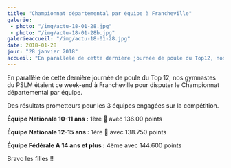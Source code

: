 ```yaml
---
title: "Championnat départemental par équipe à Francheville"
galerie:
 - photo: "/img/actu-18-01-28.jpg"
 - photo: "/img/actu-18-01-28b.jpg"
galerieaccueil: "/img/actu-18-01-28.jpg"
date: 2018-01-28
jour: "28 janvier 2018"
accueil: "En parallèle de cette dernière journée de poule du Top12, nos gymnastes du PSLM étaient ce week-end à Francheville pour disputer le championnat"
---
```

En parallèle de cette dernière journée de poule du Top 12, nos gymnastes du PSLM étaient ce week-end à Francheville pour disputer le Championnat départemental par équipe.  

Des résultats prometteurs pour les 3 équipes engagées sur la compétition.  

**Équipe Nationale 10-11 ans :** 1ère 🥇 avec 136.00 points  

**Équipe Nationale 12-15 ans :** 1ère 🥇 avec 138.750 points  

**Équipe Fédérale A 14 ans et plus :** 4ème avec 144.600 points  

Bravo les filles !!  

